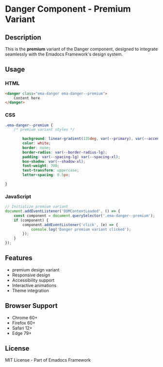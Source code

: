 # Danger Component - Premium Variant

## Description
This is the **premium** variant of the Danger component, designed to integrate seamlessly with the Emadocs Framework's design system.

## Usage

### HTML
```html
<danger class="ema-danger ema-danger--premium">
    Content here
</danger>
```

### CSS
```css
.ema-danger--premium {
    /* premium variant styles */
    
        background: linear-gradient(135deg, var(--primary), var(--accent));
        color: white;
        border: none;
        border-radius: var(--border-radius-lg);
        padding: var(--spacing-lg) var(--spacing-xl);
        box-shadow: var(--shadow-xl);
        font-weight: 700;
        text-transform: uppercase;
        letter-spacing: 0.5px;
    
}
```

### JavaScript
```javascript
// Initialize premium variant
document.addEventListener('DOMContentLoaded', () => {
    const component = document.querySelector('.ema-danger--premium');
    if (component) {
        component.addEventListener('click', (e) => {
            console.log('Danger premium variant clicked');
        });
    }
});
```

## Features
- premium design variant
- Responsive design
- Accessibility support
- Interactive animations
- Theme integration

## Browser Support
- Chrome 60+
- Firefox 60+
- Safari 12+
- Edge 79+

## License
MIT License - Part of Emadocs Framework
